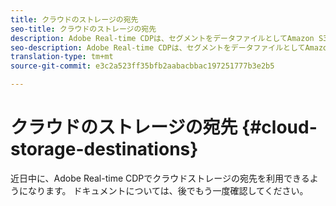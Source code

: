 ```yaml
---
title: クラウドのストレージの宛先
seo-title: クラウドのストレージの宛先
description: Adobe Real-time CDPは、セグメントをデータファイルとしてAmazon S3またはSFTPクラウドのストレージの場所に配信できます。 今後のリリースでは、クラウドストレージの宛先をさらに追加する予定です。
seo-description: Adobe Real-time CDPは、セグメントをデータファイルとしてAmazon S3またはSFTPクラウドのストレージの場所に配信できます。 今後のリリースでは、クラウドストレージの宛先をさらに追加する予定です。
translation-type: tm+mt
source-git-commit: e3c2a523ff35bfb2aabacbbac197251777b3e2b5

---
```



# クラウドのストレージの宛先 {#cloud-storage-destinations}

近日中に、Adobe Real-time CDPでクラウドストレージの宛先を利用できるようになります。 ドキュメントについては、後でもう一度確認してください。


